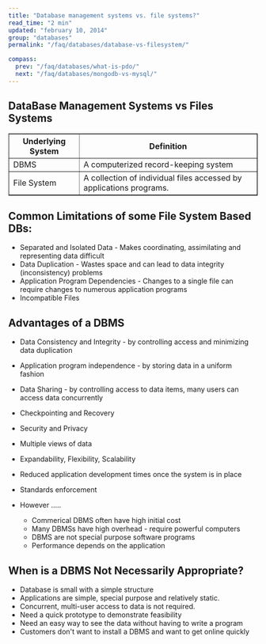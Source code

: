 ```yaml
---
title: "Database management systems vs. file systems?"
read_time: "2 min"
updated: "february 10, 2014"
group: "databases"
permalink: "/faq/databases/database-vs-filesystem/"

compass:
  prev: "/faq/databases/what-is-pdo/"
  next: "/faq/databases/mongodb-vs-mysql/"
---
```


## DataBase Management Systems vs Files Systems
<table border="1" align="center">
<thead>
<tr><th>Underlying System</th><th>Definition</th></tr>
</thead>
<tbody>
<tr><td>DBMS</td><td>A computerized record-keeping system</td></tr>
<tr><td>File System</td><td>A collection of individual files accessed by applications programs.</td></tr>
<tbody>
</table>

## Common Limitations of some File System Based DBs:

* Separated and Isolated Data - Makes coordinating, assimilating and representing data difficult
* Data Duplication - Wastes space and can lead to data integrity (inconsistency) problems
* Application Program Dependencies - Changes to a single file can require changes to numerous application programs
* Incompatible Files

## Advantages of a DBMS

* Data Consistency and Integrity - by controlling access and minimizing data duplication
* Application program independence - by storing data in a uniform fashion
* Data Sharing - by controlling access to data items, many users can access data concurrently
* Checkpointing and Recovery
* Security and Privacy
* Multiple views of data
* Expandability, Flexibility, Scalability
* Reduced application development times once the system is in place
* Standards enforcement

* However .....
  * Commerical DBMS often have high initial cost
  * Many DBMSs have high overhead - require powerful computers
  * DBMS are not special purpose software programs
  * Performance depends on the application


## When is a DBMS Not Necessarily Appropriate?

* Database is small with a simple structure
* Applications are simple, special purpose and relatively static.
* Concurrent, multi-user access to data is not required.
* Need a quick prototype to demonstrate feasibility
* Need an easy way to see the data without having to write a program
* Customers don't want to install a DBMS and want to get online quickly
